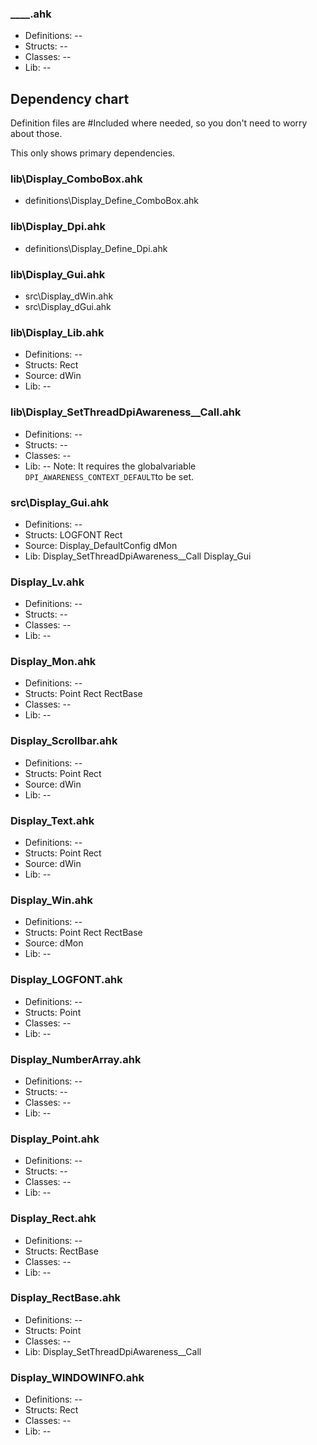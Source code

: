 

### ____.ahk
- Definitions:             --
- Structs:                 --
- Classes:                 --
- Lib:                     --

## Dependency chart

Definition files are #Included where needed, so you don't need to worry about those.

This only shows primary dependencies.

### lib\Display_ComboBox.ahk

- definitions\Display_Define_ComboBox.ahk

### lib\Display_Dpi.ahk

- definitions\Display_Define_Dpi.ahk

### lib\Display_Gui.ahk
- src\Display_dWin.ahk
- src\Display_dGui.ahk

### lib\Display_Lib.ahk
- Definitions:             --
- Structs:                 Rect
- Source:                  dWin
- Lib:                     --

### lib\Display_SetThreadDpiAwareness__Call.ahk
- Definitions:             --
- Structs:                 --
- Classes:                 --
- Lib:                     --
Note: It requires the globalvariable `DPI_AWARENESS_CONTEXT_DEFAULT`to be set.

### src\Display_Gui.ahk
- Definitions:             --
- Structs:                 LOGFONT
                           Rect
- Source:                  Display_DefaultConfig
                           dMon
- Lib:                     Display_SetThreadDpiAwareness__Call
                           Display_Gui

### Display_Lv.ahk
- Definitions:             --
- Structs:                 --
- Classes:                 --
- Lib:                     --

### Display_Mon.ahk
- Definitions:             --
- Structs:                 Point
                           Rect
                           RectBase
- Classes:                 --
- Lib:                     --

### Display_Scrollbar.ahk
- Definitions:             --
- Structs:                 Point
                           Rect
- Source:                  dWin
- Lib:                     --

### Display_Text.ahk
- Definitions:             --
- Structs:                 Point
                           Rect
- Source:                  dWin
- Lib:                     --

### Display_Win.ahk
- Definitions:             --
- Structs:                 Point
                           Rect
                           RectBase
- Source:                  dMon
- Lib:                     --

### Display_LOGFONT.ahk
- Definitions:             --
- Structs:                 Point
- Classes:                 --
- Lib:                     --

### Display_NumberArray.ahk
- Definitions:             --
- Structs:                 --
- Classes:                 --
- Lib:                     --

### Display_Point.ahk
- Definitions:             --
- Structs:                 --
- Classes:                 --
- Lib:                     --

### Display_Rect.ahk
- Definitions:             --
- Structs:                 RectBase
- Classes:                 --
- Lib:                     --

### Display_RectBase.ahk
- Definitions:             --
- Structs:                 Point
- Classes:                 --
- Lib:                     Display_SetThreadDpiAwareness__Call

### Display_WINDOWINFO.ahk
- Definitions:             --
- Structs:                 Rect
- Classes:                 --
- Lib:                     --
